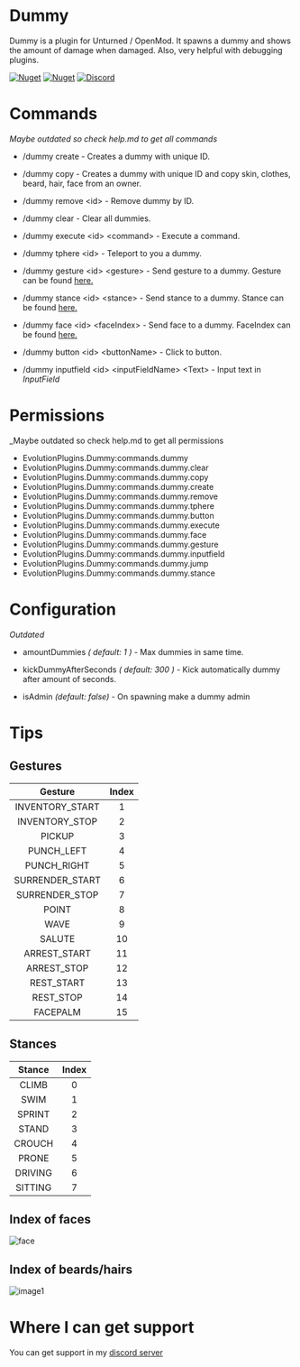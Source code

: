 # Dummy
Dummy is a plugin for Unturned / OpenMod. It spawns a dummy and shows the amount of damage when damaged. Also, very helpful with debugging plugins.

[![Nuget](https://img.shields.io/nuget/v/EvolutionPlugins.Dummy)](https://www.nuget.org/packages/EvolutionPlugins.Dummy/)
[![Nuget](https://img.shields.io/nuget/dt/EvolutionPlugins.Dummy?label=nuget%20downloads)](https://www.nuget.org/packages/EvolutionPlugins.Dummy/)
[![Discord](https://img.shields.io/discord/764502843906064434?label=Discord%20chat)](https://discord.gg/5MT2yke)

# Commands
_Maybe outdated so check help.md to get all commands_
- /dummy create - Creates a dummy with unique ID.

- /dummy copy - Creates a dummy with unique ID and copy skin, clothes, beard, hair, face from an owner.

- /dummy remove &lt;id&gt; - Remove dummy by ID.

- /dummy clear - Clear all dummies.

- /dummy execute &lt;id&gt; &lt;command&gt; - Execute a command.

- /dummy tphere &lt;id&gt; - Teleport to you a dummy.

- /dummy gesture &lt;id&gt; &lt;gesture&gt; - Send gesture to a dummy. Gesture can be found [here.](https://github.com/EvolutionPlugins/Dummy#gestures)

- /dummy stance &lt;id&gt; &lt;stance&gt; - Send stance to a dummy. Stance can be found [here.](https://github.com/EvolutionPlugins/Dummy#stances)
        
- /dummy face &lt;id&gt; &lt;faceIndex&gt; - Send face to a dummy. FaceIndex can be found [here.](https://github.com/EvolutionPlugins/Dummy#index-of-faces)

- /dummy button &lt;id&gt; &lt;buttonName&gt; - Click to button.

- /dummy inputfield &lt;id&gt; &lt;inputFieldName&gt; &lt;Text&gt; - Input text in *InputField*

# Permissions
_Maybe outdated so check help.md to get all permissions
  - EvolutionPlugins.Dummy:commands.dummy
  - EvolutionPlugins.Dummy:commands.dummy.clear
  - EvolutionPlugins.Dummy:commands.dummy.copy
  - EvolutionPlugins.Dummy:commands.dummy.create 
  - EvolutionPlugins.Dummy:commands.dummy.remove
  - EvolutionPlugins.Dummy:commands.dummy.tphere
  - EvolutionPlugins.Dummy:commands.dummy.button
  - EvolutionPlugins.Dummy:commands.dummy.execute
  - EvolutionPlugins.Dummy:commands.dummy.face
  - EvolutionPlugins.Dummy:commands.dummy.gesture
  - EvolutionPlugins.Dummy:commands.dummy.inputfield
  - EvolutionPlugins.Dummy:commands.dummy.jump
  - EvolutionPlugins.Dummy:commands.dummy.stance

# Configuration
_Outdated_
- amountDummies _( default: 1 )_ - Max dummies in same time.

- kickDummyAfterSeconds _( default: 300 )_ - Kick automatically dummy after amount of seconds.

- isAdmin _(default: false)_ - On spawning make a dummy admin

# Tips

## Gestures

|      Gesture     	| Index 	|
|:---------------:	|:-----:	|
| INVENTORY_START 	|   1   	|
|  INVENTORY_STOP 	|   2   	|
|      PICKUP     	|   3   	|
|    PUNCH_LEFT   	|   4   	|
|   PUNCH_RIGHT   	|   5   	|
| SURRENDER_START 	|   6   	|
|  SURRENDER_STOP 	|   7   	|
|      POINT      	|   8   	|
|       WAVE      	|   9   	|
|      SALUTE     	|   10  	|
|   ARREST_START  	|   11  	|
|   ARREST_STOP   	|   12  	|
|    REST_START   	|   13  	|
|    REST_STOP    	|   14  	|
|     FACEPALM    	|   15  	|

## Stances

|  Stance 	| Index 	|
|:-------:	|:-----:	|
|  CLIMB  	|   0   	|
|   SWIM  	|   1   	|
|  SPRINT 	|   2   	|
|  STAND  	|   3   	|
|  CROUCH 	|   4   	|
|  PRONE  	|   5   	|
| DRIVING 	|   6   	|
| SITTING 	|   7   	|

## Index of faces

![face](https://i.redd.it/eqve40c3cuqx.png)

## Index of beards/hairs

![image1](https://i.redd.it/t9qh0q76l16z.jpg)

# Where I can get support
You can get support in my [discord server](https://discord.gg/5MT2yke)
